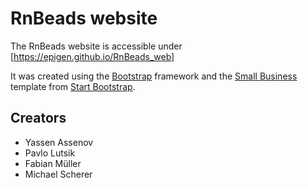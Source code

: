 # RnBeads website

The RnBeads website is accessible under [https://epigen.github.io/RnBeads_web]

It was created using the [Bootstrap](http://getbootstrap.com/) framework and the [Small Business](http://startbootstrap.com/template-overviews/small-business/) template from [Start Bootstrap](http://startbootstrap.com/).



## Creators

* Yassen Assenov
* Pavlo Lutsik
* Fabian Müller
* Michael Scherer
